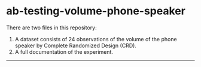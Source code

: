 # ab-testing-volume-phone-speaker

There are two files in this repository: 

1. A dataset consists of 24 observations of the volume of the phone speaker by Complete Randomized Design (CRD).
2. A full documentation of the experiment.

-------------------------------------------
